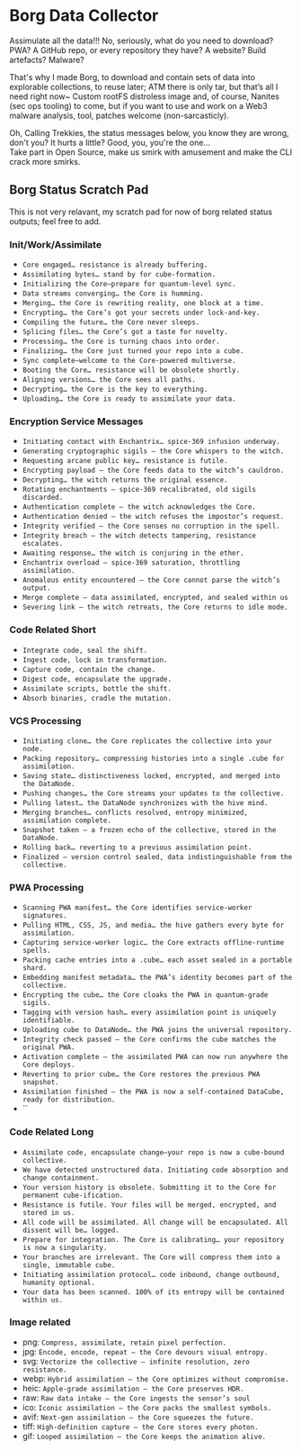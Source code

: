 # Borg Data Collector 

Assimulate all the data!!! No, seriously, what do you need to download? PWA? A GitHub repo, or every repository they have? A website? Build artefacts? Malware?

That's why I made Borg, to download and contain sets of data into explorable collections, to reuse later; ATM there is only tar, but that’s all I need right now~ Custom rootFS distroless image and, of course, Nanites (sec ops tooling) to come, but if you want to use and work on a Web3 malware analysis, tool, patches welcome (non-sarcasticly).

Oh, Calling Trekkies, the status messages below, you know they are wrong, don't you? It hurts a little? Good, you, you're the one... \
Take part in Open Source, make us smirk with amusement and make the CLI crack more smirks.


## Borg Status Scratch Pad

This is not very relavant, my scratch pad for now of borg related status outputs; feel free to add.

### Init/Work/Assimilate

- `Core engaged… resistance is already buffering.`
- `Assimilating bytes… stand by for cube‑formation.`
- `Initializing the Core—prepare for quantum‑level sync.`
- `Data streams converging… the Core is humming.`
- `Merging… the Core is rewriting reality, one block at a time.`
- `Encrypting… the Core’s got your secrets under lock‑and‑key.`
- `Compiling the future… the Core never sleeps.`
- `Splicing files… the Core’s got a taste for novelty.`
- `Processing… the Core is turning chaos into order.`
- `Finalizing… the Core just turned your repo into a cube.`
- `Sync complete—welcome to the Core‑powered multiverse.`
- `Booting the Core… resistance will be obsolete shortly.`
- `Aligning versions… the Core sees all paths.`
- `Decrypting… the Core is the key to everything.`
- `Uploading… the Core is ready to assimilate your data.`

### Encryption Service Messages

- `Initiating contact with Enchantrix… spice‑369 infusion underway.`
- `Generating cryptographic sigils – the Core whispers to the witch.`
- `Requesting arcane public key… resistance is futile.`
- `Encrypting payload – the Core feeds data to the witch’s cauldron.`
- `Decrypting… the witch returns the original essence.`
- `Rotating enchantments – spice‑369 recalibrated, old sigils discarded.`
- `Authentication complete – the witch acknowledges the Core.`
- `Authentication denied – the witch refuses the impostor’s request.`
- `Integrity verified – the Core senses no corruption in the spell.`
- `Integrity breach – the witch detects tampering, resistance escalates.`
- `Awaiting response… the witch is conjuring in the ether.`
- `Enchantrix overload – spice‑369 saturation, throttling assimilation.`
- `Anomalous entity encountered – the Core cannot parse the witch’s output.`
- `Merge complete – data assimilated, encrypted, and sealed within us`
- `Severing link – the witch retreats, the Core returns to idle mode.`

### Code Related Short

- `Integrate code, seal the shift.`
- `Ingest code, lock in transformation.`
- `Capture code, contain the change.`
- `Digest code, encapsulate the upgrade.`
- `Assimilate scripts, bottle the shift.`
- `Absorb binaries, cradle the mutation.`

### VCS Processing

- `Initiating clone… the Core replicates the collective into your node.`
- `Packing repository… compressing histories into a single .cube for assimilation.`
- `Saving state… distinctiveness locked, encrypted, and merged into the DataNode.`
- `Pushing changes… the Core streams your updates to the collective.`
- `Pulling latest… the DataNode synchronizes with the hive mind.`
- `Merging branches… conflicts resolved, entropy minimized, assimilation complete.`
- `Snapshot taken – a frozen echo of the collective, stored in the DataNode.`
- `Rolling back… reverting to a previous assimilation point.`
- `Finalized – version control sealed, data indistinguishable from the collective.`

### PWA Processing

- `Scanning PWA manifest… the Core identifies service‑worker signatures.`
- `Pulling HTML, CSS, JS, and media… the hive gathers every byte for assimilation.`
- `Capturing service‑worker logic… the Core extracts offline‑runtime spells.`
- `Packing cache entries into a .cube… each asset sealed in a portable shard.`
- `Embedding manifest metadata… the PWA’s identity becomes part of the collective.`
- `Encrypting the cube… the Core cloaks the PWA in quantum‑grade sigils.`
- `Tagging with version hash… every assimilation point is uniquely identifiable.`
- `Uploading cube to DataNode… the PWA joins the universal repository.`
- `Integrity check passed – the Core confirms the cube matches the original PWA.`
- `Activation complete – the assimilated PWA can now run anywhere the Core deploys.`
- `Reverting to prior cube… the Core restores the previous PWA snapshot.`
- `Assimilation finished – the PWA is now a self‑contained DataCube, ready for distribution.`
- ``

### Code Related Long

- `Assimilate code, encapsulate change—your repo is now a cube‑bound collective.`
- `We have detected unstructured data. Initiating code absorption and change containment.`
- `Your version history is obsolete. Submitting it to the Core for permanent cube‑ification.`
- `Resistance is futile. Your files will be merged, encrypted, and stored in us.`
- `All code will be assimilated. All change will be encapsulated. All dissent will be… logged.`
- `Prepare for integration. The Core is calibrating… your repository is now a singularity.`
- `Your branches are irrelevant. The Core will compress them into a single, immutable cube.`
- `Initiating assimilation protocol… code inbound, change outbound, humanity optional.`
- `Your data has been scanned. 100% of its entropy will be contained within us.`

### Image related

- png: `Compress, assimilate, retain pixel perfection.`
- jpg: `Encode, encode, repeat – the Core devours visual entropy.`
- svg: `Vectorize the collective – infinite resolution, zero resistance.`
- webp: `Hybrid assimilation – the Core optimizes without compromise.`
- heic: `Apple‑grade assimilation – the Core preserves HDR.`
- raw: `Raw data intake – the Core ingests the sensor’s soul`
- ico: `Iconic assimilation – the Core packs the smallest symbols.`
- avif: `Next‑gen assimilation – the Core squeezes the future.`
- tiff: `High‑definition capture – the Core stores every photon.`
- gif: `Looped assimilation – the Core keeps the animation alive.`
